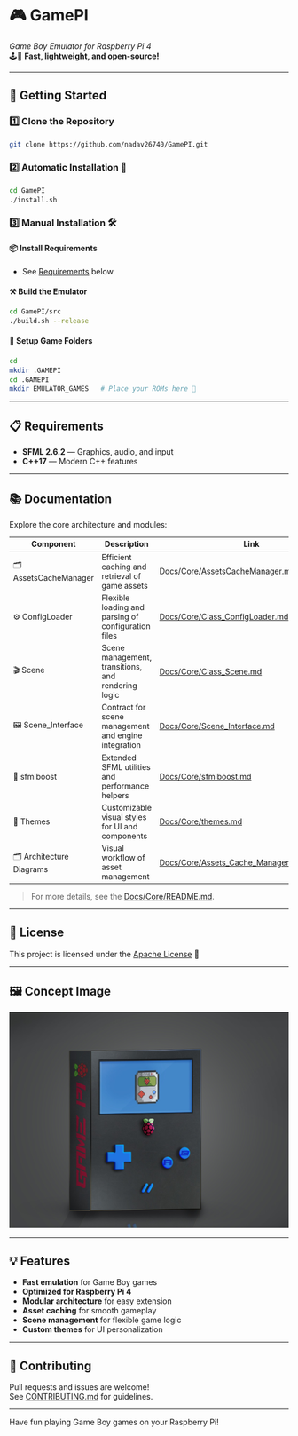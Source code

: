 <p align="center">
  <h1>🎮 <b>GamePI</b></h1>
  <i>Game Boy Emulator for Raspberry Pi 4</i><br>
  🕹️🍓 <b>Fast, lightweight, and open-source!</b>
</p>

---

## 🚀 **Getting Started**

### 1️⃣ **Clone the Repository**
```bash
git clone https://github.com/nadav26740/GamePI.git
```

### 2️⃣ **Automatic Installation** 🤖
```bash
cd GamePI
./install.sh
```

### 3️⃣ **Manual Installation** 🛠️

#### 📦 **Install Requirements**
- See [Requirements](#requirements) below.

#### ⚒️ **Build the Emulator**
```bash
cd GamePI/src
./build.sh --release
```

#### 📁 **Setup Game Folders**
```bash
cd
mkdir .GAMEPI
cd .GAMEPI
mkdir EMULATOR_GAMES   # Place your ROMs here 🎲
```

---

## 📋 **Requirements**

- **SFML 2.6.2** — Graphics, audio, and input
- **C++17** — Modern C++ features

---

## 📚 **Documentation**

Explore the core architecture and modules:

| Component                | Description                                                                 | Link                                               |
|--------------------------|-----------------------------------------------------------------------------|----------------------------------------------------|
| 🗂️ AssetsCacheManager    | Efficient caching and retrieval of game assets                              | [Docs/Core/AssetsCacheManager.md](Docs/Core/AssetsCacheManager.md) |
| ⚙️ ConfigLoader          | Flexible loading and parsing of configuration files                         | [Docs/Core/Class_ConfigLoader.md](Docs/Core/Class_ConfigLoader.md) |
| 🎬 Scene                 | Scene management, transitions, and rendering logic                          | [Docs/Core/Class_Scene.md](Docs/Core/Class_Scene.md) |
| 🖼️ Scene_Interface       | Contract for scene management and engine integration                        | [Docs/Core/Scene_Interface.md](Docs/Core/Scene_Interface.md) |
| 🚀 sfmlboost             | Extended SFML utilities and performance helpers                             | [Docs/Core/sfmlboost.md](Docs/Core/sfmlboost.md) |
| 🎨 Themes                | Customizable visual styles for UI and components                            | [Docs/Core/themes.md](Docs/Core/themes.md) |
| 🗂️ Architecture Diagrams | Visual workflow of asset management                                         | [Docs/Core/Assets_Cache_Manager_v1.drawio.svg](Docs/Core/Assets_Cache_Manager_v1.drawio.svg) |

> For more details, see the [Docs/Core/README.md](Docs/Core/README.md).

---

## 📝 **License**

This project is licensed under the [Apache License](./License) 📄

---

## 🖼️ **Concept Image**

![concept image](Docs/Concept_image.jpeg)

---

## 💡 **Features**

- **Fast emulation** for Game Boy games
- **Optimized for Raspberry Pi 4**
- **Modular architecture** for easy extension
- **Asset caching** for smooth gameplay
- **Scene management** for flexible game logic
- **Custom themes** for UI personalization

---

## 💬 **Contributing**

Pull requests and issues are welcome!  
See [CONTRIBUTING.md](./CONTRIBUTING.md) for guidelines.

---

Have fun playing Game Boy games on your Raspberry Pi!
